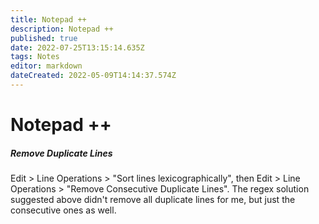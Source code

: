 ```yaml
---
title: Notepad ++
description: Notepad ++
published: true
date: 2022-07-25T13:15:14.635Z
tags: Notes
editor: markdown
dateCreated: 2022-05-09T14:14:37.574Z
---
```

# Notepad ++

##### Remove Duplicate Lines
Edit > Line Operations > "Sort lines lexicographically",
then
Edit > Line Operations > "Remove Consecutive Duplicate Lines".
The regex solution suggested above didn't remove all duplicate lines for me, but just the consecutive ones as well.
